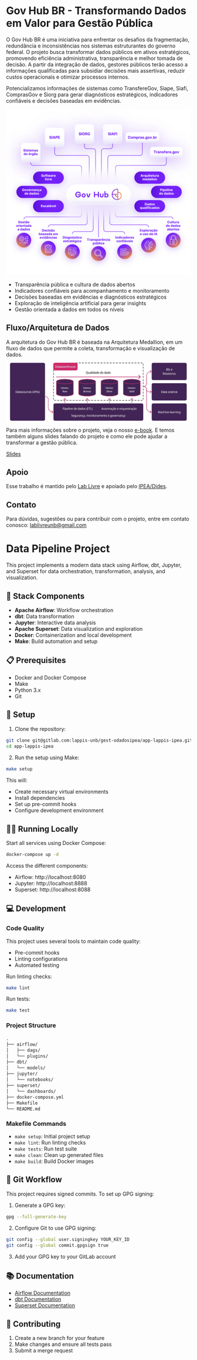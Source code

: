 # Gov Hub BR - Transformando Dados em Valor para Gestão Pública

O Gov Hub BR é uma iniciativa para enfrentar os desafios da fragmentação, redundância e inconsistências nos sistemas estruturantes do governo federal. O projeto busca transformar dados públicos em ativos estratégicos, promovendo eficiência administrativa, transparência e melhor tomada de decisão. A partir da integração de dados, gestores públicos terão acesso a informações qualificadas para subsidiar decisões mais assertivas, reduzir custos operacionais e otimizar processos internos. 

Potencializamos informações de sistemas como TransfereGov, Siape, Siafi, ComprasGov e Siorg para gerar diagnósticos estratégicos, indicadores confiáveis e decisões baseadas em evidências.

![Informações do Projeto](https://github.com/GovHub-br/gov-hub/blob/main/docs/land/dist/images/imagem_informacoes.jpg)

- Transparência pública e cultura de dados abertos
- Indicadores confiáveis para acompanhamento e monitoramento
- Decisões baseadas em evidências e diagnósticos estratégicos
- Exploração de inteligência artificial para gerar insights
- Gestão orientada a dados em todos os níveis

## Fluxo/Arquitetura de Dados

A arquitetura do Gov Hub BR é baseada na Arquitetura Medallion,  em um fluxo de dados que permite a coleta, transformação e visualização de dados.

![Fluxo de Dados](https://github.com/GovHub-br/gov-hub/blob/main/fluxo_dados.jpg)

Para mais informações sobre o projeto, veja o nosso [e-book](https://github.com/GovHub-br/gov-hub/blob/main/docs/land/dist/ebook/GovHub_Livro-digital_0905.pdf).
E temos também alguns slides falando do projeto e como ele pode ajudar a transformar a gestão pública.

[Slides](https://www.figma.com/slides/PlubQE0gaiBBwFAV5GcVlH/Gov-Hub---F%C3%B3rum-IA---Giga-candanga?node-id=5-131&t=hlLiJiwfyPEPRFys-1)

## Apoio

Esse trabalho  é mantido pelo [Lab Livre](https://www.instagram.com/lab.livre/) e apoiado pelo [IPEA/Dides](https://www.ipea.gov.br/portal/categorias/72-estrutura-organizacional/210-dides-estrutura-organizacional).

## Contato

Para dúvidas, sugestões ou para contribuir com o projeto, entre em contato conosco: [lablivreunb@gmail.com](mailto:lablivreunb@gmail.com)


# Data Pipeline Project

This project implements a modern data stack using Airflow, dbt, Jupyter, and Superset for data orchestration, transformation, analysis, and visualization.

## 🚀 Stack Components

- **Apache Airflow**: Workflow orchestration
- **dbt**: Data transformation
- **Jupyter**: Interactive data analysis
- **Apache Superset**: Data visualization and exploration
- **Docker**: Containerization and local development
- **Make**: Build automation and setup

## 📋 Prerequisites

- Docker and Docker Compose
- Make
- Python 3.x
- Git

## 🔧 Setup

1. Clone the repository:
```bash
git clone git@gitlab.com:lappis-unb/gest-odadosipea/app-lappis-ipea.git
cd app-lappis-ipea
```

2. Run the setup using Make:
```bash
make setup
```

This will:
- Create necessary virtual environments
- Install dependencies
- Set up pre-commit hooks
- Configure development environment

## 🏃‍♂️ Running Locally

Start all services using Docker Compose:

```bash
docker-compose up -d
```

Access the different components:
- Airflow: http://localhost:8080
- Jupyter: http://localhost:8888
- Superset: http://localhost:8088

## 💻 Development

### Code Quality

This project uses several tools to maintain code quality:
- Pre-commit hooks
- Linting configurations
- Automated testing

Run linting checks:
```bash
make lint
```

Run tests:
```bash
make test
```

### Project Structure

```
.
├── airflow/
│   ├── dags/
│   └── plugins/
├── dbt/
│   └── models/
├── jupyter/
│   └── notebooks/
├── superset/
│   └── dashboards/
├── docker-compose.yml
├── Makefile
└── README.md
```

### Makefile Commands

- `make setup`: Initial project setup
- `make lint`: Run linting checks
- `make tests`: Run test suite
- `make clean`: Clean up generated files
- `make build`: Build Docker images

## 🔐 Git Workflow

This project requires signed commits. To set up GPG signing:

1. Generate a GPG key:
```bash
gpg --full-generate-key
```

2. Configure Git to use GPG signing:
```bash
git config --global user.signingkey YOUR_KEY_ID
git config --global commit.gpgsign true
```

3. Add your GPG key to your GitLab account

## 📚 Documentation

- [Airflow Documentation](https://airflow.apache.org/docs/)
- [dbt Documentation](https://docs.getdbt.com/)
- [Superset Documentation](https://superset.apache.org/docs/intro)

## 🤝 Contributing

1. Create a new branch for your feature
2. Make changes and ensure all tests pass
3. Submit a merge request
